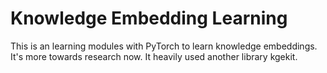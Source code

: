 Knowledge Embedding Learning
=====

This is an learning modules with PyTorch to learn knowledge embeddings. It's more towards research now.
It heavily used another library kgekit.
